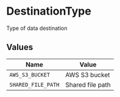 # DestinationType

Type of data destination


## Values

| Name               | Value              |
| ------------------ | ------------------ |
| `AWS_S3_BUCKET`    | AWS S3 bucket      |
| `SHARED_FILE_PATH` | Shared file path   |